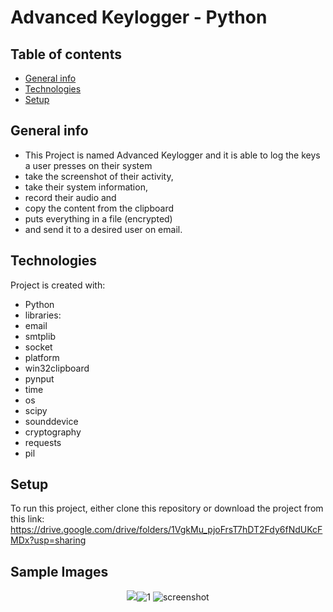 # Advanced Keylogger - Python

## Table of contents
* [General info](#general-info)
* [Technologies](#technologies)
* [Setup](#setup)

## General info
* This Project is named Advanced Keylogger and it is able to log the keys a user presses on their system  
* take the screenshot of their activity,
* take their system information,
* record their audio and 
* copy the content from the clipboard
* puts everything in a file (encrypted)
* and send it to a desired user on email.
	
## Technologies
Project is created with:
* Python
* libraries:
* email
* smtplib
* socket
* platform
* win32clipboard
* pynput
* time
* os
* scipy
* sounddevice
* cryptography
* requests
* pil


	
## Setup
To run this project, either clone this repository or download the project from this link:
https://drive.google.com/drive/folders/1VgkMu_pjoFrsT7hDT2Fdy6fNdUKcFMDx?usp=sharing

## Sample Images

<p align="center">
	<img src="https://imgbb.com/"><img src="https://i.ibb.co/5T6d9sf/1.png" alt="1" border="0">
	<img src=""https://ibb.co/3c7d5g8"><img src="https://i.ibb.co/njbmqxV/screenshot.png" alt="screenshot" border="0">
	
</p>

